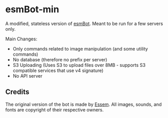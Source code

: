 # esmBot-min
A modified, stateless version of [esmBot](https://github.com/esmBot/esmBot/wiki/Setup). Meant to be run for a few servers only.

Main Changes:
* Only commands related to image manipulation (and some utility commands)
* No database (therefore no prefix per server)
* S3 Uploading (Uses S3 to upload files over 8MB - supports S3 compatible services that use v4 signature)
* No API server

## Credits
The original version of the bot is made by [Essem](https://essem.space/).
All images, sounds, and fonts are copyright of their respective owners.
